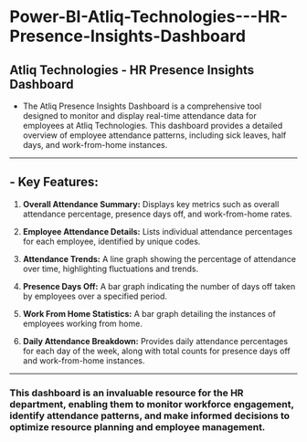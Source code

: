 # **Power-BI-Atliq-Technologies---HR-Presence-Insights-Dashboard**

## **Atliq Technologies - HR Presence Insights Dashboard**

 - The Atliq Presence Insights Dashboard is a comprehensive tool designed to monitor and display real-time attendance data for employees at Atliq Technologies. This dashboard provides a detailed overview of employee attendance patterns, including sick leaves, half days, and work-from-home instances.

---

## - **Key Features:**

1) **Overall Attendance Summary:** Displays key metrics such as overall attendance percentage, presence days off, and work-from-home rates.
  
2) **Employee Attendance Details:** Lists individual attendance percentages for each employee, identified by unique codes.

3) **Attendance Trends:** A line graph showing the percentage of attendance over time, highlighting fluctuations and trends.

4) **Presence Days Off:** A bar graph indicating the number of days off taken by employees over a specified period.

5) **Work From Home Statistics:** A bar graph detailing the instances of employees working from home.

6) **Daily Attendance Breakdown:** Provides daily attendance percentages for each day of the week, along with total counts for presence days off and work-from-home instances.

---

### This dashboard is an invaluable resource for the HR department, enabling them to monitor workforce engagement, identify attendance patterns, and make informed decisions to optimize resource planning and employee management.
